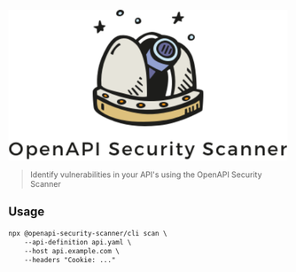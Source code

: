 <p align="center">
    <img alt="babel" src="https://raw.githubusercontent.com/cloudchefs/openapi-security-scanner/master/img/logo.png" width="546">
</p>

> Identify vulnerabilities in your API's using the OpenAPI Security Scanner

## Usage

```
npx @openapi-security-scanner/cli scan \
    --api-definition api.yaml \
    --host api.example.com \
    --headers "Cookie: ..."
```

